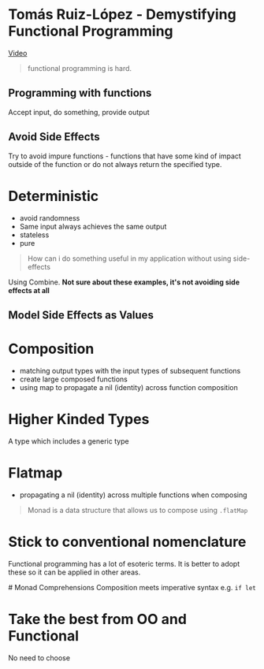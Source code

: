# Tomás Ruiz-López - Demystifying Functional Programming
[Video](https://www.youtube.com/watch?v=zj7vlt0rzVo)

> functional programming is hard.

## Programming with functions
Accept input, do something, provide output

## Avoid Side Effects
Try to avoid impure functions - functions that have some kind of impact outside of the function or do not always return the specified type.

# Deterministic
- avoid randomness
- Same input always achieves the same output
- stateless
- pure

> How can i do something useful in my application without using side-effects

Using Combine.  __Not sure about these examples, it's not avoiding side effects at all__

## Model Side Effects as Values

# Composition
- matching output types with the input types of subsequent functions
- create large composed functions
- using map to propagate a nil (identity) across function composition

# Higher Kinded Types
A type which includes a generic type

# Flatmap
- propagating a nil (identity) across multiple functions when composing

> Monad is a data structure that allows us to compose using `.flatMap`

# Stick to conventional nomenclature 
Functional programming has a lot of esoteric terms.
It is better to adopt these so it can be applied in other areas.

# Monad Comprehensions
Composition meets imperative syntax
e.g. `if let`

# Take the best from OO and Functional
No need to choose